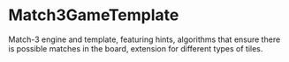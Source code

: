 # Match3GameTemplate
Match-3 engine and template, featuring hints, algorithms that ensure there is possible matches in the board, extension for different types of tiles.
